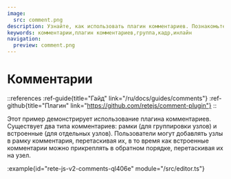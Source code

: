 ```yaml
---
image:
  src: comment.png
description: Узнайте, как использовать плагин комментариев. Познакомьтесь с доступными фреймами и встроенными комментариями, а также способами их добавления к вашим узлам.
keywords: комментарии,плагин комментариев,группа,кадр,инлайн
navigation:
  preview: comment.png
---
```


# Комментарии

::references
:ref-guide{title="Гайд" link="/ru/docs/guides/comments"}
:ref-github{title="Плагин" link="https://github.com/retejs/comment-plugin"}
::

Этот пример демонстрирует использование плагина комментариев. Существует два типа комментариев: рамки (для группировки узлов) и встроенные (для отдельных узлов). Пользователи могут добавлять узлы в рамку комментария, перетаскивая их, в то время как встроенные комментарии можно прикреплять в обратном порядке, перетаскивая их на узел.

:example{id="rete-js-v2-comments-ql406e" module="/src/editor.ts"}

